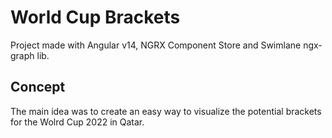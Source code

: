 # World Cup Brackets

Project made with Angular v14, NGRX Component Store and Swimlane ngx-graph lib.

## Concept

The main idea was to create an easy way to visualize the potential brackets for the Wolrd Cup 2022 in Qatar.
